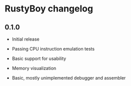 # RustyBoy changelog

## 0.1.0

- Initial release

- Passing CPU instruction emulation tests

- Basic support for usability

- Memory visualization

- Basic, mostly unimplemented debugger and assembler
